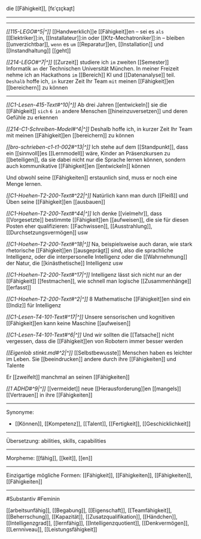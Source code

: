 die [[Fähigkeit]], [fɛˈçɪçkaɪ̯t]

---
---

*[[115-LEGO#^5|^]]* [[Handwerklich]]e [[Fähigkeit]]en – sei es `als` [[Elektriker]]:in, [[Installateur]]:in oder [[Kfz-Mechatroniker]]:in – bleiben [[unverzichtbar]], `wenn` es `um` [[Reparatur]]en, [[Installation]] und [[Instandhaltung]] [[geht]]

*[[214-LEGO#^7|^]]* [[Zurzeit]] studiere ich `im` zweiten [[Semester]] Informatik `an` der Technischen Universität München. In meiner Freizeit nehme ich an Hackathons `im` [[Bereich]] KI und [[Datenanalyse]] teil. `Deshalb` hoffe ich, `in` kurzer Zeit Ihr Team `mit` meinen [[Fähigkeit]]en [[bereichern]] zu können



---







*[[C1-Lesen-415-Text#^10|^]]* Ab drei Jahren [[entwickeln]] sie die [[Fähigkeit]] `sich` `6 in` andere Menschen [[hineinzuversetzen]] und deren Gefühle zu erkennen

*[[214-C1-Schreiben-Model#^4|^]]* Deshalb hoffe ich, in kurzer Zeit Ihr Team mit meinen [[Fähigkeit]]en [[bereichern]] zu können

*[[bro-schrieben-c1-t1-002#^13|^]]* Ich stehe auf dem [[Standpunkt]], dass ein [[sinnvoll]]es [[Lernmodell]] wäre, Kinder an Präsenzkursen zu [[beteiligen]], da sie dabei nicht nur die Sprache lernen können, sondern auch kommunikative [[Fähigkeit]]en [[entwickeln]] können

Und obwohl seine [[Fähigkeiten]] erstaunlich sind, muss er noch eine Menge lernen.

_[[C1-Hoehen-T2-200-Text#^22|^]]_ Natürlich kann man durch [[Fleiß]] und Üben seine [[Fähigkeit]]en [[ausbauen]]

_[[C1-Hoehen-T2-200-Text#^44|^]]_ Ich denke [[vielmehr]], dass [[Vorgesetzte]] bestimmte [[Fähigkeit]]en [[aufweisen]], die sie für diesen Posten eher qualifizieren: [[Fachwissen]], [[Ausstrahlung]], [[Durchsetzungsvermögen]] usw

_[[C1-Hoehen-T2-200-Text#^18|^]]_ Na, beispielsweise auch daran, wie stark rhetorische [[Fähigkeit]]en [[ausgeprägt]] sind, also die sprachliche Intelligenz, oder die interpersonelle Intelligenz oder die [[Wahrnehmung]] der Natur, die [[kinästhetische]] Intelligenz usw

_[[C1-Hoehen-T2-200-Text#^17|^]]_ Intelligenz lässt sich nicht nur an der [[Fähigkeit]] [[festmachen]], wie schnell man logische [[Zusammenhänge]] [[erfasst]]

_[[C1-Hoehen-T2-200-Text#^2|^]]_ 8 Mathematische [[Fähigkeit]]en sind ein [[Indiz]] für Intelligenz

_[[C1-Lesen-T4-101-Text#^17|^]]_ Unsere sensorischen und kognitiven [[Fähigkeit]]en kann keine Maschine [[aufweisen]]

_[[C1-Lesen-T4-101-Text#^6|^]]_ Und wir sollten die [[Tatsache]] nicht vergessen, dass die [[Fähigkeit]]en von Robotern immer besser werden

_[[Eigenlob stinkt.md#^2|^]]_ [[Selbstbewusste]] Menschen haben es leichter im Leben. Sie [[beeindrucken]] andere durch ihre [[Fähigkeiten]] und Talente

Er [[zweifelt]] manchmal an seinen [[Fähigkeiten]]

_[[1 ADHD#^9|^]]_ [[vermeidet]] neue [[Herausforderung]]en [[mangels]] [[Vertrauen]] in ihre [[Fähigkeiten]]

---

Synonyme:
- [[Können]], [[Kompetenz]], [[Talent]], [[Fertigkeit]], [[Geschicklichkeit]]

---
Übersetzung: abilities, skills, capabilities

---

Morpheme:
[[fähig]], [[keit]], [[en]]

---
Einzigartige mögliche Formen: [[Fähigkeit]], [[Fähigkeiten]], [[Fähigkeiten]], [[Fähigkeiten]]

---

#Substantiv #Feminin 

[[arbeitsunfähig]], [[Begabung]], [[Eigenschaft]], [[Teamfähigkeit]], [[Beherrschung]], [[Kapazität]], [[Zusatzqualifikation]], [[Händchen]], [[Intelligenzgrad]], [[lernfähig]], [[Intelligenzquotient]], [[Denkvermögen]], [[Lernniveau]], [[Leistungsfähigkeit]]